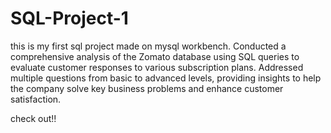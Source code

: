 # SQL-Project-1
this is my first sql project made on mysql workbench.
Conducted a comprehensive analysis of the Zomato database using SQL queries to evaluate customer responses to
various subscription plans. Addressed multiple questions from basic to advanced levels, providing insights to help
the company solve key business problems and enhance customer satisfaction.

check out!!
